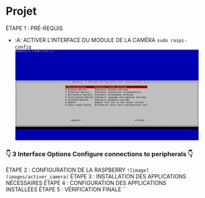 # Projet
ÉTAPE 1 : PRÉ-REQUIS
- :A: ACTIVER L'INTERFACE DU MODULE DE LA CAMÉRA
`sudo raspi-config`
![image](activer_camera.png)
### :point_down: 3 Interface Options    Configure connections to peripherals  :point_down:
ÉTAPE 2 : CONFIGURATION DE LA RASPBERRY
`![image](images/activer_camera)`
ÉTAPE 3 : INSTALLATION  DES APPLICATIONS NÉCESSAIRES
ÉTAPE 4 : CONFIGURATION DES APPLICATIONS INSTALLÉES
ÉTAPE 5 : VÉRIFICATION FINALE
``

